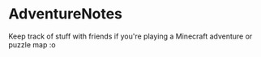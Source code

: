 # AdventureNotes
Keep track of stuff with friends if you're playing a Minecraft adventure or puzzle map :o
